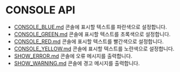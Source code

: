 # CONSOLE API
* [CONSOLE_BLUE.md](CONSOLE_BLUE.md) 콘솔에 표시할 텍스트를 파란색으로 설정합니다.
* [CONSOLE_GREEN.md](CONSOLE_GREEN.md) 콘솔에 표시할 텍스트를 초록색으로 설정합니다.
* [CONSOLE_RED.md](CONSOLE_RED.md) 콘솔에 표시할 텍스트를 빨간색으로 설정합니다.
* [CONSOLE_YELLOW.md](CONSOLE_YELLOW.md) 콘솔에 표시할 텍스트를 노란색으로 설정합니다.
* [SHOW_ERROR.md](SHOW_ERROR.md) 콘솔에 오류 메시지를 출력합니다.
* [SHOW_WARNING.md](SHOW_WARNING.md) 콘솔에 경고 메시지를 출력합니다.
